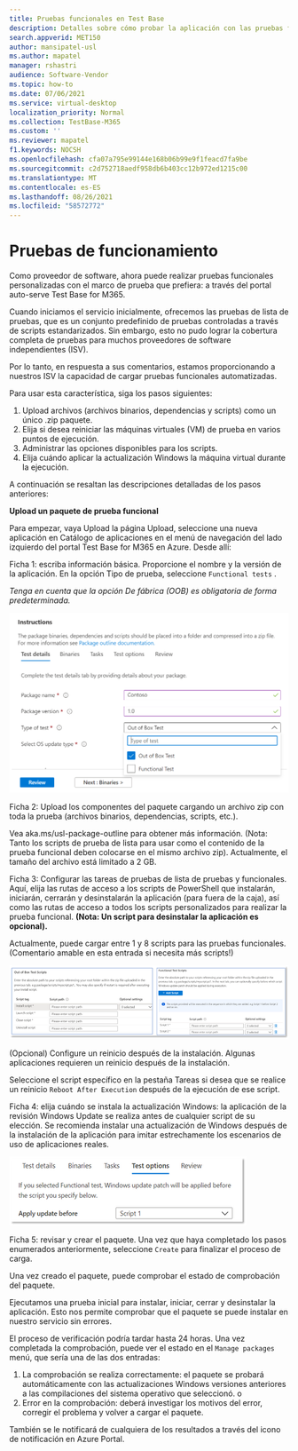 ```yaml
---
title: Pruebas funcionales en Test Base
description: Detalles sobre cómo probar la aplicación con las pruebas funcionales automatizadas existentes
search.appverid: MET150
author: mansipatel-usl
ms.author: mapatel
manager: rshastri
audience: Software-Vendor
ms.topic: how-to
ms.date: 07/06/2021
ms.service: virtual-desktop
localization_priority: Normal
ms.collection: TestBase-M365
ms.custom: ''
ms.reviewer: mapatel
f1.keywords: NOCSH
ms.openlocfilehash: cfa07a795e99144e168b06b99e9f1feacd7fa9be
ms.sourcegitcommit: c2d752718aedf958db6b403cc12b972ed1215c00
ms.translationtype: MT
ms.contentlocale: es-ES
ms.lasthandoff: 08/26/2021
ms.locfileid: "58572772"
---
```

# <a name="functional-testing"></a>Pruebas de funcionamiento

Como proveedor de software, ahora puede realizar pruebas funcionales personalizadas con el marco de prueba que prefiera: a través del portal auto-serve Test Base for M365. 

Cuando iniciamos el servicio inicialmente, ofrecemos las pruebas de lista de pruebas, que es un conjunto predefinido de pruebas controladas a través de scripts estandarizados. Sin embargo, esto no pudo lograr la cobertura completa de pruebas para muchos proveedores de software independientes (ISV). 

Por lo tanto, en respuesta a sus comentarios, estamos proporcionando a nuestros ISV la capacidad de cargar pruebas funcionales automatizadas.

Para usar esta característica, siga los pasos siguientes:

1. Upload archivos (archivos binarios, dependencias y scripts) como un único .zip paquete.
2. Elija si desea reiniciar las máquinas virtuales (VM) de prueba en varios puntos de ejecución.
3. Administrar las opciones disponibles para los scripts.
4. Elija cuándo aplicar la actualización Windows la máquina virtual durante la ejecución.

A continuación se resaltan las descripciones detalladas de los pasos anteriores:

**Upload un paquete de prueba funcional**

Para empezar, vaya Upload la página Upload, seleccione una nueva aplicación en Catálogo de aplicaciones en el menú de navegación del lado izquierdo del portal Test Base for M365 en Azure. Desde allí:

Ficha 1: escriba información básica. Proporcione el nombre y la versión de la aplicación. En la opción Tipo de prueba, seleccione ```Functional tests``` . 

*Tenga en cuenta que la opción De fábrica (OOB) es obligatoria de forma predeterminada.*


![Seleccione la pestaña de prueba funcional.](Media/functional_testing_tab1.png)

Ficha 2: Upload los componentes del paquete cargando un archivo zip con toda la prueba (archivos binarios, dependencias, scripts, etc.). 

Vea aka.ms/usl-package-outline para obtener más información. (Nota: Tanto los scripts de prueba de lista para usar como el contenido de la prueba funcional deben colocarse en el mismo archivo zip). Actualmente, el tamaño del archivo está limitado a 2 GB.

Ficha 3: Configurar las tareas de pruebas de lista de pruebas y funcionales. Aquí, elija las rutas de acceso a los scripts de PowerShell que instalarán, iniciarán, cerrarán y desinstalarán la aplicación (para fuera de la caja), así como las rutas de acceso a todos los scripts personalizados para realizar la prueba funcional. **(Nota: Un script para desinstalar la aplicación es opcional).**

Actualmente, puede cargar entre 1 y 8 scripts para las pruebas funcionales. (Comentario amable en esta entrada si necesita más scripts!)

![Upload hasta 8 scripts con pruebas funcionales.](Media/functional_testing_tab3.png)

(Opcional) Configure un reinicio después de la instalación. Algunas aplicaciones requieren un reinicio después de la instalación. 

Seleccione el script específico en la pestaña Tareas si desea que se realice un reinicio ```Reboot After Execution``` después de la ejecución de ese script.

Ficha 4: elija cuándo se instala la actualización Windows: la aplicación de la revisión Windows Update se realiza antes de cualquier script de su elección. Se recomienda instalar una actualización de Windows después de la instalación de la aplicación para imitar estrechamente los escenarios de uso de aplicaciones reales.

![La Windows puede instalarse después de un script específico.](Media/functional_testing_tab4.png)

Ficha 5: revisar y crear el paquete. Una vez que haya completado los pasos enumerados anteriormente, seleccione ```Create``` para finalizar el proceso de carga.

Una vez creado el paquete, puede comprobar el estado de comprobación del paquete.

Ejecutamos una prueba inicial para instalar, iniciar, cerrar y desinstalar la aplicación. Esto nos permite comprobar que el paquete se puede instalar en nuestro servicio sin errores.

El proceso de verificación podría tardar hasta 24 horas. Una vez completada la comprobación, puede ver el estado en el ```Manage packages``` menú, que sería una de las dos entradas:

1. La comprobación se realiza correctamente: el paquete se probará automáticamente con las actualizaciones Windows versiones anteriores a las compilaciones del sistema operativo que seleccionó.
o
2. Error en la comprobación: deberá investigar los motivos del error, corregir el problema y volver a cargar el paquete.

También se le notificará de cualquiera de los resultados a través del icono de notificación en Azure Portal.

